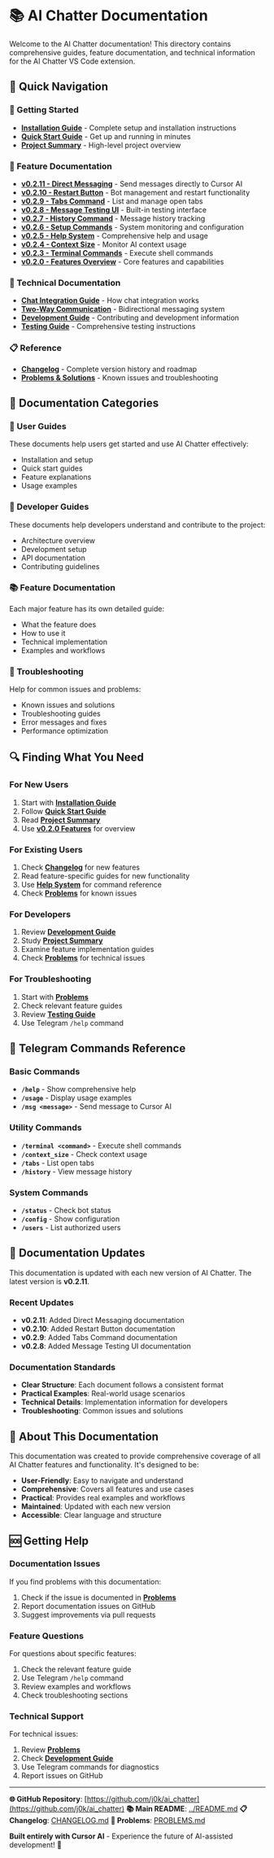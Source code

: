 # 📚 AI Chatter Documentation

Welcome to the AI Chatter documentation! This directory contains comprehensive guides, feature documentation, and technical information for the AI Chatter VS Code extension.

## 🚀 **Quick Navigation**

### **📖 Getting Started**
- **[Installation Guide](INSTALL.md)** - Complete setup and installation instructions
- **[Quick Start Guide](QUICKSTART.md)** - Get up and running in minutes
- **[Project Summary](PROJECT_SUMMARY.md)** - High-level project overview

### **🎯 Feature Documentation**
- **[v0.2.11 - Direct Messaging](V0.2.11_DIRECT_MESSAGING.md)** - Send messages directly to Cursor AI
- **[v0.2.10 - Restart Button](V0.2.10_RESTART_BUTTON.md)** - Bot management and restart functionality
- **[v0.2.9 - Tabs Command](V0.2.9_TABS_COMMAND.md)** - List and manage open tabs
- **[v0.2.8 - Message Testing UI](V0.2.8_MESSAGE_TESTING.md)** - Built-in testing interface
- **[v0.2.7 - History Command](V0.2.7_HISTORY_COMMAND.md)** - Message history tracking
- **[v0.2.6 - Setup Commands](V0.2.6_SETUP_COMMANDS.md)** - System monitoring and configuration
- **[v0.2.5 - Help System](V0.2.5_HELP_SYSTEM.md)** - Comprehensive help and usage
- **[v0.2.4 - Context Size](V0.2.4_CONTEXT_SIZE.md)** - Monitor AI context usage
- **[v0.2.3 - Terminal Commands](V0.2.3_TERMINAL_COMMANDS.md)** - Execute shell commands
- **[v0.2.0 - Features Overview](V0.2.0_FEATURES.md)** - Core features and capabilities

### **🔧 Technical Documentation**
- **[Chat Integration Guide](CHAT_INTEGRATION_GUIDE.md)** - How chat integration works
- **[Two-Way Communication](TWO_WAY_COMMUNICATION.md)** - Bidirectional messaging system
- **[Development Guide](DEVELOPMENT.md)** - Contributing and development information
- **[Testing Guide](TESTING_V0.2.8.md)** - Comprehensive testing instructions

### **📋 Reference**
- **[Changelog](CHANGELOG.md)** - Complete version history and roadmap
- **[Problems & Solutions](PROBLEMS.md)** - Known issues and troubleshooting

## 🎯 **Documentation Categories**

### **🚀 User Guides**
These documents help users get started and use AI Chatter effectively:
- Installation and setup
- Quick start guides
- Feature explanations
- Usage examples

### **🔧 Developer Guides**
These documents help developers understand and contribute to the project:
- Architecture overview
- Development setup
- API documentation
- Contributing guidelines

### **📚 Feature Documentation**
Each major feature has its own detailed guide:
- What the feature does
- How to use it
- Technical implementation
- Examples and workflows

### **🚨 Troubleshooting**
Help for common issues and problems:
- Known issues and solutions
- Troubleshooting guides
- Error messages and fixes
- Performance optimization

## 🔍 **Finding What You Need**

### **For New Users**
1. Start with **[Installation Guide](INSTALL.md)**
2. Follow **[Quick Start Guide](QUICKSTART.md)**
3. Read **[Project Summary](PROJECT_SUMMARY.md)**
4. Use **[v0.2.0 Features](V0.2.0_FEATURES.md)** for overview

### **For Existing Users**
1. Check **[Changelog](CHANGELOG.md)** for new features
2. Read feature-specific guides for new functionality
3. Use **[Help System](V0.2.5_HELP_SYSTEM.md)** for command reference
4. Check **[Problems](PROBLEMS.md)** for known issues

### **For Developers**
1. Review **[Development Guide](DEVELOPMENT.md)**
2. Study **[Project Summary](PROJECT_SUMMARY.md)**
3. Examine feature implementation guides
4. Check **[Problems](PROBLEMS.md)** for technical issues

### **For Troubleshooting**
1. Start with **[Problems](PROBLEMS.md)**
2. Check relevant feature guides
3. Review **[Testing Guide](TESTING_V0.2.8.md)**
4. Use Telegram `/help` command

## 📱 **Telegram Commands Reference**

### **Basic Commands**
- **`/help`** - Show comprehensive help
- **`/usage`** - Display usage examples
- **`/msg <message>`** - Send message to Cursor AI

### **Utility Commands**
- **`/terminal <command>`** - Execute shell commands
- **`/context_size`** - Check context usage
- **`/tabs`** - List open tabs
- **`/history`** - View message history

### **System Commands**
- **`/status`** - Check bot status
- **`/config`** - Show configuration
- **`/users`** - List authorized users

## 🔄 **Documentation Updates**

This documentation is updated with each new version of AI Chatter. The latest version is **v0.2.11**.

### **Recent Updates**
- **v0.2.11**: Added Direct Messaging documentation
- **v0.2.10**: Added Restart Button documentation
- **v0.2.9**: Added Tabs Command documentation
- **v0.2.8**: Added Message Testing UI documentation

### **Documentation Standards**
- **Clear Structure**: Each document follows a consistent format
- **Practical Examples**: Real-world usage scenarios
- **Technical Details**: Implementation information for developers
- **Troubleshooting**: Common issues and solutions

## 🌟 **About This Documentation**

This documentation was created to provide comprehensive coverage of all AI Chatter features and functionality. It's designed to be:

- **User-Friendly**: Easy to navigate and understand
- **Comprehensive**: Covers all features and use cases
- **Practical**: Provides real examples and workflows
- **Maintained**: Updated with each new version
- **Accessible**: Clear language and structure

## 🆘 **Getting Help**

### **Documentation Issues**
If you find problems with this documentation:
1. Check if the issue is documented in **[Problems](PROBLEMS.md)**
2. Report documentation issues on GitHub
3. Suggest improvements via pull requests

### **Feature Questions**
For questions about specific features:
1. Check the relevant feature guide
2. Use Telegram `/help` command
3. Review examples and workflows
4. Check troubleshooting sections

### **Technical Support**
For technical issues:
1. Review **[Problems](PROBLEMS.md)**
2. Check **[Development Guide](DEVELOPMENT.md)**
3. Use Telegram commands for diagnostics
4. Report issues on GitHub

---

**🌐 GitHub Repository**: [https://github.com/j0k/ai_chatter](https://github.com/j0k/ai_chatter)
**📚 Main README**: [../README.md](../README.md)
**📋 Changelog**: [CHANGELOG.md](CHANGELOG.md)
**🚨 Problems**: [PROBLEMS.md](PROBLEMS.md)

**Built entirely with Cursor AI** - Experience the future of AI-assisted development! 🚀
